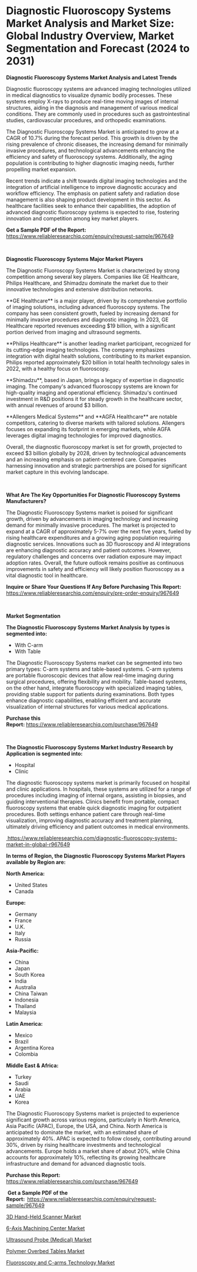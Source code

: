 <p><h1>Diagnostic Fluoroscopy Systems Market Analysis and Market Size: Global Industry Overview, Market Segmentation and Forecast (2024 to 2031)</h1></p><p><strong>Diagnostic Fluoroscopy Systems Market Analysis and Latest Trends</strong></p>
<p><p>Diagnostic fluoroscopy systems are advanced imaging technologies utilized in medical diagnostics to visualize dynamic bodily processes. These systems employ X-rays to produce real-time moving images of internal structures, aiding in the diagnosis and management of various medical conditions. They are commonly used in procedures such as gastrointestinal studies, cardiovascular procedures, and orthopedic examinations.</p><p>The Diagnostic Fluoroscopy Systems Market is anticipated to grow at a CAGR of 10.7% during the forecast period. This growth is driven by the rising prevalence of chronic diseases, the increasing demand for minimally invasive procedures, and technological advancements enhancing the efficiency and safety of fluoroscopy systems. Additionally, the aging population is contributing to higher diagnostic imaging needs, further propelling market expansion. </p><p>Recent trends indicate a shift towards digital imaging technologies and the integration of artificial intelligence to improve diagnostic accuracy and workflow efficiency. The emphasis on patient safety and radiation dose management is also shaping product development in this sector. As healthcare facilities seek to enhance their capabilities, the adoption of advanced diagnostic fluoroscopy systems is expected to rise, fostering innovation and competition among key market players.</p></p>
<p><strong>Get a Sample PDF of the Report:&nbsp;</strong> <a href="https://www.reliableresearchiq.com/enquiry/request-sample/967649?utm_campaign=1144&utm_medium=2&utm_source=Github&utm_content=ia&utm_term=30102024&utm_id=diagnostic-fluoroscopy-systems">https://www.reliableresearchiq.com/enquiry/request-sample/967649</a></p>
<p>&nbsp;</p>
<p><strong>Diagnostic Fluoroscopy Systems Major Market Players</strong></p>
<p><p>The Diagnostic Fluoroscopy Systems Market is characterized by strong competition among several key players. Companies like GE Healthcare, Philips Healthcare, and Shimadzu dominate the market due to their innovative technologies and extensive distribution networks.</p><p>**GE Healthcare** is a major player, driven by its comprehensive portfolio of imaging solutions, including advanced fluoroscopy systems. The company has seen consistent growth, fueled by increasing demand for minimally invasive procedures and diagnostic imaging. In 2023, GE Healthcare reported revenues exceeding $19 billion, with a significant portion derived from imaging and ultrasound segments.</p><p>**Philips Healthcare** is another leading market participant, recognized for its cutting-edge imaging technologies. The company emphasizes integration with digital health solutions, contributing to its market expansion. Philips reported approximately $20 billion in total health technology sales in 2022, with a healthy focus on fluoroscopy.</p><p>**Shimadzu**, based in Japan, brings a legacy of expertise in diagnostic imaging. The company's advanced fluoroscopy systems are known for high-quality imaging and operational efficiency. Shimadzu's continued investment in R&D positions it for steady growth in the healthcare sector, with annual revenues of around $3 billion.</p><p>**Allengers Medical Systems** and **AGFA Healthcare** are notable competitors, catering to diverse markets with tailored solutions. Allengers focuses on expanding its footprint in emerging markets, while AGFA leverages digital imaging technologies for improved diagnostics.</p><p>Overall, the diagnostic fluoroscopy market is set for growth, projected to exceed $3 billion globally by 2028, driven by technological advancements and an increasing emphasis on patient-centered care. Companies harnessing innovation and strategic partnerships are poised for significant market capture in this evolving landscape.</p></p>
<p>&nbsp;</p>
<p><strong>What Are The Key Opportunities For Diagnostic Fluoroscopy Systems Manufacturers?</strong></p>
<p><p>The Diagnostic Fluoroscopy Systems market is poised for significant growth, driven by advancements in imaging technology and increasing demand for minimally invasive procedures. The market is projected to expand at a CAGR of approximately 5-7% over the next five years, fueled by rising healthcare expenditures and a growing aging population requiring diagnostic services. Innovations such as 3D fluoroscopy and AI integrations are enhancing diagnostic accuracy and patient outcomes. However, regulatory challenges and concerns over radiation exposure may impact adoption rates. Overall, the future outlook remains positive as continuous improvements in safety and efficiency will likely position fluoroscopy as a vital diagnostic tool in healthcare.</p></p>
<p><strong>Inquire or Share Your Questions If Any Before Purchasing This Report:</strong> <a href="https://www.reliableresearchiq.com/enquiry/pre-order-enquiry/967649?utm_campaign=1144&utm_medium=2&utm_source=Github&utm_content=ia&utm_term=30102024&utm_id=diagnostic-fluoroscopy-systems">https://www.reliableresearchiq.com/enquiry/pre-order-enquiry/967649</a></p>
<p>&nbsp;</p>
<p><strong>Market Segmentation</strong></p>
<p><strong>The Diagnostic Fluoroscopy Systems Market Analysis by types is segmented into:</strong></p>
<p><ul><li>With C-arm</li><li>With Table</li></ul></p>
<p><p>The Diagnostic Fluoroscopy Systems market can be segmented into two primary types: C-arm systems and table-based systems. C-arm systems are portable fluoroscopic devices that allow real-time imaging during surgical procedures, offering flexibility and mobility. Table-based systems, on the other hand, integrate fluoroscopy with specialized imaging tables, providing stable support for patients during examinations. Both types enhance diagnostic capabilities, enabling efficient and accurate visualization of internal structures for various medical applications.</p></p>
<p><strong>Purchase this Report:&nbsp;</strong><a href="https://www.reliableresearchiq.com/purchase/967649?utm_campaign=1144&utm_medium=2&utm_source=Github&utm_content=ia&utm_term=30102024&utm_id=diagnostic-fluoroscopy-systems">https://www.reliableresearchiq.com/purchase/967649</a></p>
<p>&nbsp;</p>
<p><strong>The Diagnostic Fluoroscopy Systems Market Industry Research by Application is segmented into:</strong></p>
<p><ul><li>Hospital</li><li>Clinic</li></ul></p>
<p><p>The diagnostic fluoroscopy systems market is primarily focused on hospital and clinic applications. In hospitals, these systems are utilized for a range of procedures including imaging of internal organs, assisting in biopsies, and guiding interventional therapies. Clinics benefit from portable, compact fluoroscopy systems that enable quick diagnostic imaging for outpatient procedures. Both settings enhance patient care through real-time visualization, improving diagnostic accuracy and treatment planning, ultimately driving efficiency and patient outcomes in medical environments.</p></p>
<p><a href="https://www.reliableresearchiq.com/diagnostic-fluoroscopy-systems-market-in-global-r967649?utm_campaign=1144&utm_medium=2&utm_source=Github&utm_content=ia&utm_term=30102024&utm_id=diagnostic-fluoroscopy-systems">&nbsp;https://www.reliableresearchiq.com/diagnostic-fluoroscopy-systems-market-in-global-r967649</a></p>
<p><strong>In terms of Region, the Diagnostic Fluoroscopy Systems Market Players available by Region are:</strong></p>
<p>
    <p> <strong> North America: </strong>
        <ul>
            <li>United States</li>
            <li>Canada</li>
        </ul>
        </p> 
    <p> <strong> Europe: </strong>
        <ul>
            <li>Germany</li>
            <li>France</li>
            <li>U.K.</li>
            <li>Italy</li>
            <li>Russia</li>
        </ul>
        </p> 
    <p> <strong> Asia-Pacific: </strong>
        <ul>
            <li>China</li>
            <li>Japan</li>
            <li>South Korea</li>
            <li>India</li>
            <li>Australia</li>
            <li>China Taiwan</li>
            <li>Indonesia</li>
            <li>Thailand</li>
            <li>Malaysia</li>
        </ul>
        </p> 
    <p> <strong> Latin America: </strong>
        <ul>
            <li>Mexico</li>
            <li>Brazil</li>
            <li>Argentina Korea</li>
            <li>Colombia</li>
        </ul>
        </p> 
    <p> <strong> Middle East & Africa: </strong>
        <ul>
            <li>Turkey</li>
            <li>Saudi</li>
            <li>Arabia</li>
            <li>UAE</li>
            <li>Korea</li>
        </ul>
    </p>
    </p>
<p><p>The Diagnostic Fluoroscopy Systems market is projected to experience significant growth across various regions, particularly in North America, Asia Pacific (APAC), Europe, the USA, and China. North America is anticipated to dominate the market, with an estimated share of approximately 40%. APAC is expected to follow closely, contributing around 30%, driven by rising healthcare investments and technological advancements. Europe holds a market share of about 20%, while China accounts for approximately 10%, reflecting its growing healthcare infrastructure and demand for advanced diagnostic tools.</p></p>
<p><strong>Purchase this Report: </strong><a href="https://www.reliableresearchiq.com/purchase/967649?utm_campaign=1144&utm_medium=2&utm_source=Github&utm_content=ia&utm_term=30102024&utm_id=diagnostic-fluoroscopy-systems">https://www.reliableresearchiq.com/purchase/967649</a></p>
<p>&nbsp;<strong>Get a Sample PDF of the Report:&nbsp;&nbsp;</strong><a href="https://www.reliableresearchiq.com/enquiry/request-sample/967649?utm_campaign=1144&utm_medium=2&utm_source=Github&utm_content=ia&utm_term=30102024&utm_id=diagnostic-fluoroscopy-systems">https://www.reliableresearchiq.com/enquiry/request-sample/967649</a></p>
<p><strong></strong></p>
<p><p><a href="https://issuu.com/reportprime-2/docs/3d-hand-held-scanner-market-size-20_02b97d78edeaf6?utm_campaign=1144&utm_medium=2&utm_source=Github&utm_content=ia&utm_term=30102024&utm_id=diagnostic-fluoroscopy-systems">3D Hand-Held Scanner Market</a></p><p><a href="https://issuu.com/reportprime-2/docs/6-axis-machining-center-market-size_c4f4be87b83a80?utm_campaign=1144&utm_medium=2&utm_source=Github&utm_content=ia&utm_term=30102024&utm_id=diagnostic-fluoroscopy-systems">6-Axis Machining Center Market</a></p><p><a href="https://www.linkedin.com/pulse/exploring-ultrasound-probe-medical-market-dynamics-global-trends-gdo6e?utm_campaign=1144&utm_medium=2&utm_source=Github&utm_content=ia&utm_term=30102024&utm_id=diagnostic-fluoroscopy-systems">Ultrasound Probe (Medical) Market</a></p><p><a href="https://github.com/brindal51/Market-Research-Report-List-1/blob/main/polymer-overbed-tables-market.md?utm_campaign=1144&utm_medium=2&utm_source=Github&utm_content=ia&utm_term=30102024&utm_id=diagnostic-fluoroscopy-systems">Polymer Overbed Tables Market</a></p><p><a href="https://www.linkedin.com/pulse/global-fluoroscopy-c-arms-technology-71-cagr-forecast-2024-wetre?utm_campaign=1144&utm_medium=2&utm_source=Github&utm_content=ia&utm_term=30102024&utm_id=diagnostic-fluoroscopy-systems">Fluoroscopy and C-arms Technology Market</a></p></p>